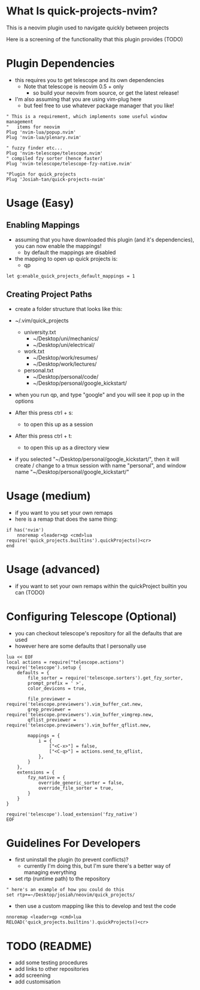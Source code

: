 # What Is quick-projects-nvim?

This is a neovim plugin used to navigate quickly between projects 

Here is a screening of the functionality that this plugin provides (TODO)

# Plugin Dependencies

- this requires you to get telescope and its own dependencies
	- Note that telescope is neovim 0.5 + only
		- so build your neovim from source, or get the latest release!
- I'm also assuming that you are using vim-plug here
	- but feel free to use whatever package manager that you like!

```viml
" This is a requirement, which implements some useful window management
"   items for neovim
Plug 'nvim-lua/popup.nvim'
Plug 'nvim-lua/plenary.nvim'

" fuzzy finder etc...
Plug 'nvim-telescope/telescope.nvim'	
" compiled fzy sorter (hence faster)
Plug 'nvim-telescope/telescope-fzy-native.nvim'

"Plugin for quick_projects
Plug 'Josiah-tan/quick-projects-nvim'
```

# Usage (Easy)
## Enabling Mappings

- assuming that you have downloaded this plugin (and it's dependencies), you can now enable the mappings!
	- by default the mappings are disabled
- the mapping to open up quick projects is:
	- <leader>qp

```viml
let g:enable_quick_projects_default_mappings = 1
```

## Creating Project Paths

- create a folder structure that looks like this:

- ~/.vim/quick\_projects
	- university.txt
		- ~/Desktop/uni/mechanics/
		- ~/Desktop/uni/electrical/
	- work.txt
		- ~/Desktop/work/resumes/
		- ~/Desktop/work/lectures/
	- personal.txt
		- ~/Desktop/personal/code/
		- ~/Desktop/personal/google_kickstart/

- when you run <leader>qp, and type "google" and you will see it pop up in the options

- After this press ctrl + s:
	- to open this up as a session
- After this press ctrl + t:
	- to open this up as a directory view

- if you selected "\~/Desktop/personal/google\_kickstart/", then it will create / change to a tmux session with name "personal", and window name "\~/Desktop/personal/google\_kickstart/"

# Usage (medium)

- if you want to you set your own remaps
- here is a remap that does the same thing:

```viml
if has('nvim')
	nnoremap <leader>qp <cmd>lua require('quick_projects.builtins').quickProjects()<cr>
end
```

# Usage (advanced)

- if you want to set your own remaps within the quickProject builtin you can (TODO)

# Configuring Telescope (Optional)

- you can checkout telescope's repository for all the defaults that are used
- however here are some defaults that I personally use

```viml
lua << EOF
local actions = require("telescope.actions")
require('telescope').setup {
	defaults = {
		file_sorter = require('telescope.sorters').get_fzy_sorter,
		prompt_prefix = ' >',
		color_devicons = true,

		file_previewer = require('telescope.previewers').vim_buffer_cat.new,
		grep_previewer = require('telescope.previewers').vim_buffer_vimgrep.new,
		qflist_previewer = require('telescope.previewers').vim_buffer_qflist.new,

		mappings = {
			i = {
				["<C-x>"] = false,
				["<C-q>"] = actions.send_to_qflist,
			},
		}
	},
	extensions = {
		fzy_native = {
			override_generic_sorter = false,
			override_file_sorter = true,
		}
	}
}

require('telescope').load_extension('fzy_native')
EOF

```

# Guidelines For Developers

- first uninstall the plugin (to prevent conflicts)?
	- currently I'm doing this, but I'm sure there's a better way of managing everything
- set rtp (runtime path) to the repository

```viml
" here's an example of how you could do this
set rtp+=~/Desktop/josiah/neovim/quick_projects/
```

- then use a custom mapping like this to develop and test the code

```viml
nnoremap <leader>qp <cmd>lua RELOAD('quick_projects.builtins').quickProjects()<cr>
```

# TODO (README)

- add some testing procedures
- add links to other repositories
- add screening
- add customisation

